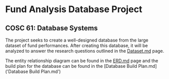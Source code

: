 # Fund Analysis Database Project
## COSC 61: Database Systems

The project seeks to create a well-designed database from the large dataset of fund performances. After creating this database, it will be analyzed to answer the research questions outlined in the [Dataset.md](Dataset.md) page.

The entity relationship diagram can be found in the [ERD.md](ERD.md) page and the build plan for the database can be found in the [Database Build Plan.md]('Database Build Plan.md')
